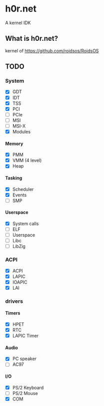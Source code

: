 # h0r.net
A kernel IDK

## What is h0r.net?
kernel of https://github.com/roidsos/RoidsOS
## TODO

### System
- [x] GDT
- [x] IDT
- [X] TSS
- [x] PCI
- [ ] PCIe
- [ ] MSI
- [ ] MSI-X
- [x] Modules
#### Memory
- [x] PMM
- [x] VMM (4 level)
- [x] Heap
#### Tasking
- [x] Scheduler
- [x] Events
- [ ] SMP
#### Userspace
- [x] System calls
- [ ] ELF
- [ ] Userspace
- [ ] Libc
- [ ] LibZig
### ACPI
- [X] ACPI
- [x] LAPIC
- [x] IOAPIC
- [x] LAI
### drivers
#### Timers
- [x] HPET
- [x] RTC
- [x] LAPIC Timer
#### Audio
- [x] PC speaker
- [ ] AC97
#### I/O
- [x] PS/2 Keyboard
- [ ] PS/2 Mouse
- [x] COM
<!--
#### Storage
- [ ] IDE
- [ ] SATA
- [ ] NVMe
#### Network
- [ ] RTL8139
- [ ] RTL8169
- [ ] E1000
#### USB
- [ ] UHCI
- [ ] OHCI
- [ ] EHCI
- [ ] XHCI 
#### Network
- [ ] Ethernet
- [ ] ARP
- [ ] IPv4
- [ ] ICMPv4
- [ ] TCP
- [ ] UDP
- [ ] DHCP
- [ ] HTTP
- [ ] Telnet
- [ ] SSL
- [ ] Or just LWIP
#### Partition tables
- [ ] MBR
- [ ] GPT 
#### Filesystems
- [ ] VFS
- [ ] TMPFS
- [ ] DEVTMPFS
- [ ] PROCFS
- [ ] SYSFS
- [ ] USTAR
- [ ] ILAR
- [ ] Ext2
- [ ] Fat32
- [ ] ISO9660
- [ ] NTFS
-->
